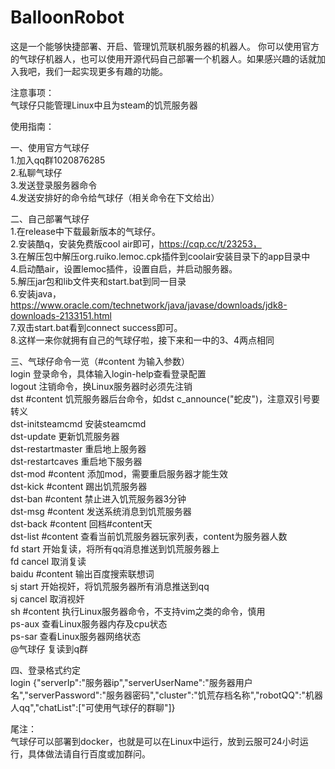 # BalloonRobot
  这是一个能够快捷部署、开启、管理饥荒联机服务器的机器人。
你可以使用官方的气球仔机器人，也可以使用开源代码自己部署一个机器人。如果感兴趣的话就加入我吧，我们一起实现更多有趣的功能。</br>

注意事项：</br>
气球仔只能管理Linux中且为steam的饥荒服务器</br>

使用指南：</br>

一、使用官方气球仔</br>
1.加入qq群1020876285</br>
2.私聊气球仔</br>
3.发送登录服务器命令</br>
4.发送安排好的命令给气球仔（相关命令在下文给出）</br>

二、自己部署气球仔</br>
1.在release中下载最新版本的气球仔。</br>
2.安装酷q，安装免费版cool air即可，https://cqp.cc/t/23253，</br>
3.在解压包中解压org.ruiko.lemoc.cpk插件到coolair安装目录下的app目录中</br>
4.启动酷air，设置lemoc插件，设置自启，并启动服务器。</br>
5.解压jar包和lib文件夹和start.bat到同一目录</br>
6.安装java，https://www.oracle.com/technetwork/java/javase/downloads/jdk8-downloads-2133151.html</br>
7.双击start.bat看到connect success即可。</br>
8.这样一来你就拥有自己的气球仔啦，接下来和一中的3、4两点相同</br>

三、气球仔命令一览（#content 为输入参数）</br>
login 登录命令，具体输入login-help查看登录配置</br>
logout 注销命令，换Linux服务器时必须先注销</br>
dst #content 饥荒服务器后台命令，如dst c_announce(\"蛇皮\")，注意双引号要转义</br>
dst-initsteamcmd 安装steamcmd</br>
dst-update 更新饥荒服务器</br>
dst-restartmaster 重启地上服务器</br>
dst-restartcaves 重启地下服务器</br>
dst-mod #content 添加mod，需要重启服务器才能生效</br>
dst-kick #content 踢出饥荒服务器</br>
dst-ban #content 禁止进入饥荒服务器3分钟</br>
dst-msg #content 发送系统消息到饥荒服务器</br>
dst-back #content 回档#content天</br>
dst-list #content 查看当前饥荒服务器玩家列表，content为服务器人数</br>
fd start 开始复读，将所有qq消息推送到饥荒服务器上</br>
fd cancel 取消复读</br>
baidu #content 输出百度搜索联想词</br>
sj start 开始视奸，将饥荒服务器所有消息推送到qq</br>
sj cancel 取消视奸</br>
sh #content 执行Linux服务器命令，不支持vim之类的命令，慎用</br>
ps-aux 查看Linux服务器内存及cpu状态</br>
ps-sar 查看Linux服务器网络状态</br>
@气球仔 复读到q群</br>

四、登录格式约定</br>
login {"serverIp":"服务器ip","serverUserName":"服务器用户名","serverPassword":"服务器密码","cluster":"饥荒存档名称","robotQQ":"机器人qq","chatList":["可使用气球仔的群聊"]}

尾注：</br>
气球仔可以部署到docker，也就是可以在Linux中运行，放到云服可24小时运行，具体做法请自行百度或加群问。

